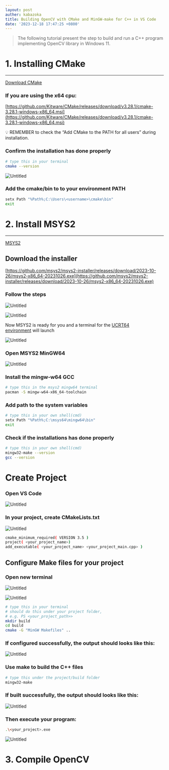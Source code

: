 ```yaml
---
layout: post
auther: kabazoka
title: Building OpenCV with CMake and MinGW-make for C++ in VS Code
date: '2023-12-18 17:47:25 +0800'
---
```


> The following tutorial present the step to build and run a C++ program implementing OpenCV library in Windows 11.
> 

# 1. Installing CMake

---

[Download CMake](https://cmake.org/download/)

### If you are using the x64 cpu:

[https://github.com/Kitware/CMake/releases/download/v3.28.1/cmake-3.28.1-windows-x86_64.msi](https://github.com/Kitware/CMake/releases/download/v3.28.1/cmake-3.28.1-windows-x86_64.msi)

<aside>
💡 REMEMBER  to check the “Add CMake to the PATH for all users” during installation.

</aside>

### Confirm the installation has done properly

```bash
# type this in your terminal
cmake --version
```

![Untitled](/assets/post_cmake/Untitled.png)

### Add the cmake/bin to to your environment PATH

```bash
setx Path "%Path%;C:\Users\<username>\cmake\bin"
exit
```

# 2. Install MSYS2

---

[MSYS2](https://www.msys2.org/)

## Download the installer

[https://github.com/msys2/msys2-installer/releases/download/2023-10-26/msys2-x86_64-20231026.exe](https://github.com/msys2/msys2-installer/releases/download/2023-10-26/msys2-x86_64-20231026.exe)

### Follow the steps

![Untitled](/assets/post_cmake/Untitled%201.png)

![Untitled](/assets/post_cmake/Untitled%202.png)

Now MSYS2 is ready for you and a terminal for the [UCRT64 environment](https://www.msys2.org/docs/environments/) will launch

![Untitled](/assets/post_cmake/Untitled%203.png)

### Open MSYS2 MinGW64

![Untitled](/assets/post_cmake/Untitled%204.png)

### Install the mingw-w64 GCC

```bash
# type this in the msys2 mingw64 terminal
pacman -S mingw-w64-x86_64-toolchain
```

### Add path to the system variables

```bash
# type this in your own shell(cmd)
setx Path "%Path%;C:\msys64\mingw64\bin"
exit
```

### Check if the installations has done properly

```bash
# type this in your own shell(cmd)
mingw32-make --version
gcc --version
```

# Create Project

### Open VS Code

![Untitled](/assets/post_cmake/Untitled%205.png)

### In your project, create CMakeLists.txt

![Untitled](/assets/post_cmake/Untitled%206.png)

```bash
cmake_minimum_required( VERSION 3.5 )
project( <your_project_name>)
add_executable( <your_project_name> <your_project_main.cpp> )
```

## Configure Make files for your project

### Open new terminal

![Untitled](/assets/post_cmake/Untitled%207.png)

![Untitled](/assets/post_cmake/Untitled%208.png)

```bash
# type this in your terminal
# should do this under your project folder, 
# e.g. PS <your_project_path>>
mkdir build
cd build
cmake -G "MinGW Makefiles" ..
```

### If configured successfully, the output should looks like this:

![Untitled](/assets/post_cmake/Untitled%209.png)

### Use make to build the C++ files

```bash
# type this under the project/build folder
mingw32-make
```

### If built successfully, the output should looks like this:

![Untitled](/assets/post_cmake/Untitled%2010.png)

### Then execute your program:

```bash
.\<your_project>.exe
```

![Untitled](/assets/post_cmake/Untitled%2011.png)

# 3. Compile OpenCV
